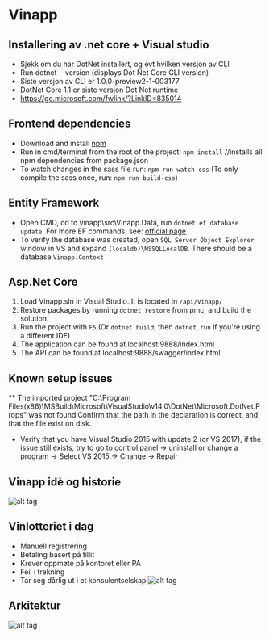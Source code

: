 Vinapp
=========================

## Installering av .net core + Visual studio
* Sjekk om du har DotNet installert, og evt hvilken versjon av CLI
* Run dotnet --version (displays Dot Net Core CLI version)
* Siste versjon av CLI er 1.0.0-preview2-1-003177
* DotNet Core 1.1 er siste versjon Dot Net runtime
* https://go.microsoft.com/fwlink/?LinkID=835014


## Frontend dependencies
* Download and install [npm](https://nodejs.org/en/)
* Run in cmd/terminal from the root of the project: `npm install` //installs all npm dependencies from package.json
* To watch changes in the sass file run: `npm run watch-css` (To only compile the sass once, run: `npm run build-css`)

## Entity Framework
* Open CMD, cd to vinapp\src\Vinapp.Data, run  `dotnet ef database update`. For more EF commands, see: [official page](https://github.com/aspnet/EntityFramework.Docs/blob/master/entity-framework/core/miscellaneous/cli/dotnet.md)
* To verify the database was created, open `SQL Server Object Explorer` window in VS and expand `(localdb)\MSSQLLocalDB`. There should be a database `Vinapp.Context`

## Asp.Net Core
1. Load Vinapp.sln in Visual Studio. It is located in `/api/Vinapp/`
2. Restore packages by running `dotnet restore` from pmc, and build the solution.
3. Run the project with  `F5` (Or `dotnet build`, then `dotnet run` if you're using a different IDE) 
4. The application can be found at localhost:9888/index.html
5. The API can be found at localhost:9888/swagger/index.html

## Known setup issues
** The imported project "C:\Program Files(x86)\MSBuild\Microsoft\VisualStudio\v14.0\DotNet\Microsoft.DotNet.Props" was not found.Confirm that the path in the <Import> declaration is correct, and that the file exist on disk.
* Verify that you have Visual Studio 2015 with update 2 (or VS 2017), if the issue still exists, try to go to control panel -> uninstall or change a program -> Select VS 2015 -> Change -> Repair



## Vinapp idè og historie
![alt tag](https://cloud.githubusercontent.com/assets/1454269/23453078/3813df0e-fe67-11e6-89ce-09fd380932a3.png)
## Vinlotteriet i dag
* Manuell registrering
* Betaling basert på tillit
* Krever oppmøte på kontoret eller PA
* Feil i trekning
* Tar seg dårlig ut i et konsulentselskap
![alt tag](https://cloud.githubusercontent.com/assets/1454269/23453079/381673fe-fe67-11e6-930c-669c8c15aa17.jpg)

## Arkitektur
![alt tag](https://cloud.githubusercontent.com/assets/1454269/23453080/38168c54-fe67-11e6-948e-d44f123e3ada.png)
